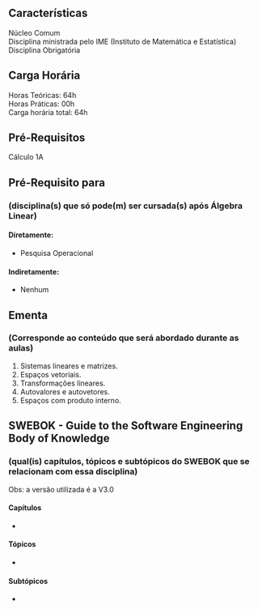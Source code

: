## Características  
Núcleo Comum  
Disciplina ministrada pelo IME (Instituto de Matemática e Estatística)  
Disciplina Obrigatória  

## Carga Horária  
Horas Teóricas: 64h  
Horas Práticas: 00h  
Carga horária total: 64h  

## Pré-Requisitos  
Cálculo 1A  

## Pré-Requisito para  
### (disciplina(s) que só pode(m) ser cursada(s) após Álgebra Linear)  
  
#### Diretamente:
* Pesquisa Operacional     

#### Indiretamente:  
  * Nenhum

## Ementa  
### (Corresponde ao conteúdo que será abordado durante as aulas)  
1.  Sistemas lineares e matrizes.
2.  Espaços vetoriais.
3.  Transformações lineares.
4.  Autovalores e autovetores.
5.  Espaços com produto interno.

## SWEBOK - Guide to the Software Engineering Body of Knowledge
### (qual(is) capítulos, tópicos e subtópicos do SWEBOK que se relacionam com essa disciplina)  
Obs: a versão utilizada é a V3.0  

#### Capítulos  
* 

#### Tópicos  
*   

#### Subtópicos
* 